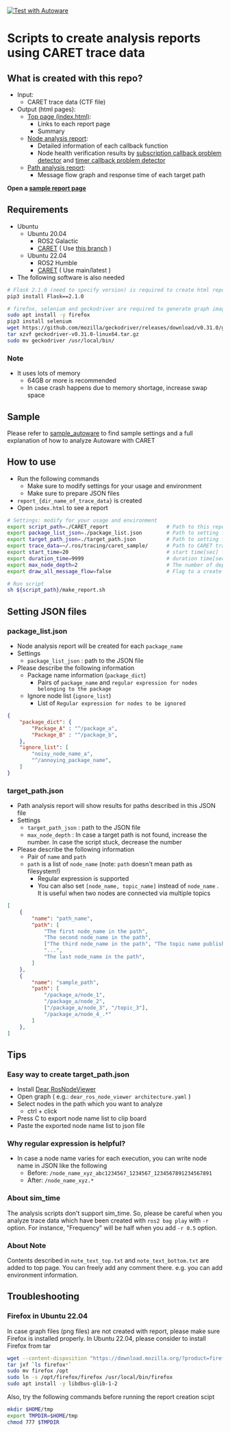 [![Test with Autoware](https://github.com/tier4/CARET_report/actions/workflows/test_autoware.yaml/badge.svg)](https://github.com/tier4/CARET_report/actions/workflows/test_autoware.yaml)

# Scripts to create analysis reports using CARET trace data

## What is created with this repo?

- Input:
  - CARET trace data (CTF file)
- Output (html pages):
  - [Top page (index.html)](./top):
    - Links to each report page
    - Summary
  - [Node analysis report](./analyze_node):
    - Detailed information of each callback function
    - Node health verification results by [subscription callback problem detector](./check_callback_sub) and [timer callback problem detector](./check_callback_timer)
  - [Path analysis report](./analyze_path):
    - Message flow graph and response time of each target path

<b>Open a [sample report page](https://tier4.github.io/CARET_report/)</b>

## Requirements

- Ubuntu
  - Ubuntu 20.04
    - ROS2 Galactic
    - [CARET](https://github.com/tier4/caret) ( Use [this branch](https://github.com/tier4/caret/tree/galactic) )
  - Ubuntu 22.04
    - ROS2 Humble
    - [CARET](https://github.com/tier4/caret) ( Use main/latest )
- The following software is also needed

```sh
# Flask 2.1.0 (need to specify version) is required to create html report pages
pip3 install Flask==2.1.0

# firefox, selenium and geckodriver are required to generate graph image files
sudo apt install -y firefox
pip3 install selenium
wget https://github.com/mozilla/geckodriver/releases/download/v0.31.0/geckodriver-v0.31.0-linux64.tar.gz
tar xzvf geckodriver-v0.31.0-linux64.tar.gz
sudo mv geckodriver /usr/local/bin/
```

### Note

- It uses lots of memory
  - 64GB or more is recommended
  - In case crash happens due to memory shortage, increase swap space

## Sample

Please refer to [sample_autoware](./sample_autoware) to find sample settings and a full explanation of how to analyze Autoware with CARET

## How to use

- Run the following commands
  - Make sure to modify settings for your usage and environment
  - Make sure to prepare JSON files
- `report_{dir_name_of_trace_data}` is created
- Open `index.html` to see a report

```sh
# Settings: modify for your usage and environment
export script_path=./CARET_report                   # Path to this repo cloned
export package_list_json=./package_list.json        # Path to setting file you prepare
export target_path_json=./target_path.json          # Path to setting file you prepare
export trace_data=~/.ros/tracing/caret_sample/      # Path to CARET trace data (CTF file)
export start_time=20                                # start time[sec] for analysis
export duration_time=9999                           # duration time[sec] for analysis
export max_node_depth=2                             # The number of depth to search path
export draw_all_message_flow=false                  # Flag to a create message flow graph for a whole time period (this will increase report creation time)

# Run script
sh ${script_path}/make_report.sh
```

## Setting JSON files

### package_list.json

- Node analysis report will be created for each `package_name`
- Settings
  - `package_list_json` : path to the JSON file
- Please describe the following information
  - Package name information (`package_dict`)
    - Pairs of `package_name` and `regular expression for nodes belonging to the package`
  - Ignore node list (`ignore_list`)
    - List of `Regular expression for nodes to be ignored`

```json:package_list.json
{
    "package_dict": {
        "Package_A" : "^/package_a",
        "Package_B" : "^/package_b",
    },
    "ignore_list": [
        "noisy_node_name_a",
        "^/annoying_package_name",
    ]
}
```

### target_path.json

- Path analysis report will show results for paths described in this JSON file
- Settings
  - `target_path_json` : path to the JSON file
  - `max_node_depth` : In case a target path is not found, increase the number. In case the script stuck, decrease the number
- Please describe the following information
  - Pair of `name` and `path`
  - `path` is a list of `node_name` (note: `path` doesn't mean path as filesystem!)
    - Regular expression is supported
    - You can also set `[node_name, topic_name]` instead of `node_name` . It is useful when two nodes are connected via multiple topics

```json:target_path.json
[
    {
        "name": "path_name",
        "path": [
            "The first node_name in the path",
            "The second node_name in the path",
            ["The third node_name in the path", "The topic name published by the third node"]
            "...",
            "The last node_name in the path",
        ]
    },
    {
        "name": "sample_path",
        "path": [
            "/package_a/node_1",
            "/package_a/node_2",
            ["/package_a/node_3", "/topic_3"],
            "/package_a/node_4_.*"
        ]
    },
]
```

## Tips

### Easy way to create target_path.json

- Install [Dear RosNodeViewer](https://github.com/takeshi-iwanari/dear_ros_node_viewer)
- Open graph ( e.g.: `dear_ros_node_viewer architecture.yaml` )
- Select nodes in the path which you want to analyze
  - ctrl + click
- Press C to export node name list to clip board
- Paste the exported node name list to json file

### Why regular expression is helpful?

- In case a node name varies for each execution, you can write node name in JSON like the following
  - Before: `/node_name_xyz_abc1234567_1234567_1234567891234567891`
  - After: `/node_name_xyz.*`

### About sim_time

The analysis scripts don't support sim_time. So, please be careful when you analyze trace data which have been created with `ros2 bag play` with `-r` option. For instance, "Frequency" will be half when you add `-r 0.5` option.

### About Note

Contents described in `note_text_top.txt` and `note_text_bottom.txt` are added to top page. You can freely add any comment there. e.g. you can add environment information.

## Troubleshooting

### Firefox in Ubuntu 22.04

In case graph files (png files) are not created with report, please make sure Firefox is installed properly. In Ubuntu 22.04, please consider to install Firefox from tar

```sh
wget --content-disposition "https://download.mozilla.org/?product=firefox-latest-ssl&os=linux64&lang=en-US"
tar jxf `ls firefox*`
sudo mv firefox /opt
sudo ln -s /opt/firefox/firefox /usr/local/bin/firefox
sudo apt install -y libdbus-glib-1-2
```

Also, try the following commands before running the report creation scipt

```sh
mkdir $HOME/tmp
export TMPDIR=$HOME/tmp
chmod 777 $TMPDIR
```
